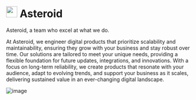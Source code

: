 # <img src="https://github.com/user-attachments/assets/d9fa887c-46e6-4bb3-a862-b47c71b64a01" height="30px" /> Asteroid

Asteroid, a team who excel at what we do.

At Asteroid, we engineer digital products that prioritize scalability and maintainability, ensuring they grow with your business and stay robust over time. Our solutions are tailored to meet your unique needs, providing a flexible foundation for future updates, integrations, and innovations. With a focus on long-term reliability, we create products that resonate with your audience, adapt to evolving trends, and support your business as it scales, delivering sustained value in an ever-changing digital landscape.

![image](https://github.com/user-attachments/assets/9f17bbd0-234e-4a50-9b4a-84d1985c6be2)
